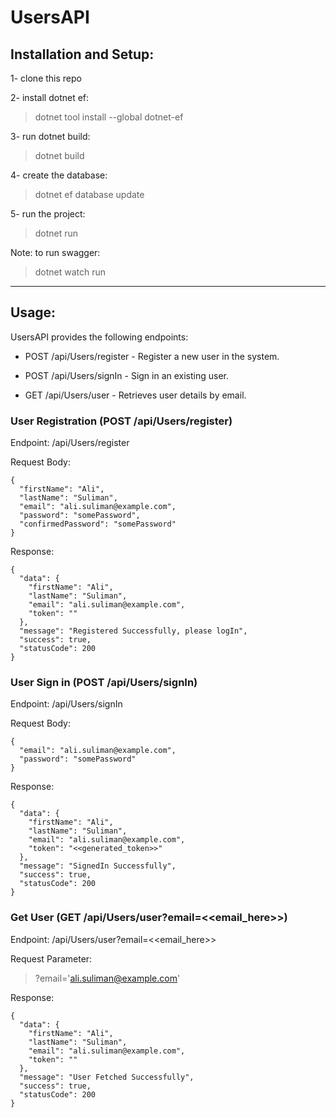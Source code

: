 # UsersAPI


## Installation and Setup:

1- clone this repo

2- install dotnet ef:
> dotnet tool install --global dotnet-ef

3- run dotnet build:
> dotnet build

4- create the database:
> dotnet ef database update

5- run the project:
> dotnet run

Note: to run swagger:
> dotnet watch run

---

## Usage:

UsersAPI provides the following endpoints:

* POST  /api/Users/register - Register a new user in the system.

* POST  /api/Users/signIn - Sign in an existing user.

* GET  /api/Users/user - Retrieves user details by email.

### User Registration (POST /api/Users/register)
Endpoint: /api/Users/register

Request Body:
```
{
  "firstName": "Ali",
  "lastName": "Suliman",
  "email": "ali.suliman@example.com",
  "password": "somePassword",
  "confirmedPassword": "somePassword"
}
```

Response:
```
{
  "data": {
    "firstName": "Ali",
    "lastName": "Suliman",
    "email": "ali.suliman@example.com",
    "token": ""
  },
  "message": "Registered Successfully, please logIn",
  "success": true,
  "statusCode": 200
}
```

### User Sign in (POST /api/Users/signIn)
Endpoint: /api/Users/signIn

Request Body:
```
{
  "email": "ali.suliman@example.com",
  "password": "somePassword"
}
```

Response:
```
{
  "data": {
    "firstName": "Ali",
    "lastName": "Suliman",
    "email": "ali.suliman@example.com",
    "token": "<<generated_token>>"
  },
  "message": "SignedIn Successfully",
  "success": true,
  "statusCode": 200
}
```

### Get User (GET /api/Users/user?email=<<email_here>>)
Endpoint: /api/Users/user?email=<<email_here>>

Request Parameter:
> ?email='ali.suliman@example.com'

Response:
```
{
  "data": {
    "firstName": "Ali",
    "lastName": "Suliman",
    "email": "ali.suliman@example.com",
    "token": ""
  },
  "message": "User Fetched Successfully",
  "success": true,
  "statusCode": 200
}
```